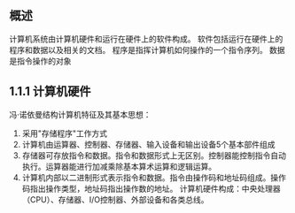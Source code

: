 ## 概述
计算机系统由计算机硬件和运行在硬件上的软件构成。
软件包括运行在硬件上的程序和数据以及相关的文档。
程序是指挥计算机如何操作的一个指令序列。
数据是指令操作的对象
## 1.1.1 计算机硬件
冯·诺依曼结构计算机特征及其基本思想：
1. 采用"存储程序"工作方式
2. 计算机由运算器、控制器、存储器、输入设备和输出设备5个基本部件组成
3. 存储器可存放指令和数据。指令和数据形式上无区别。控制器能控制指令自动执行。运算器能进行加减乘除基本算术运算和逻辑运算。
4. 计算机内部以二进制形式表示指令和数据。指令由操作码和地址码组成。操作码指出操作类型，地址码指出操作数的地址。
计算机硬件构成：中央处理器（CPU）、存储器、I/O控制器、外部设备和各类总线。